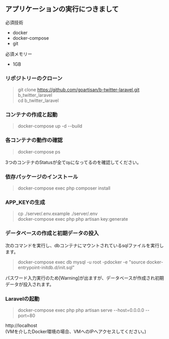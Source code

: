 ## アプリケーションの実行につきまして
必須技術
- docker
- docker-compose
- git 
 
必須メモリー
- 1GB

### リポジトリーのクローン
> git clone https://github.com/goartisan/b-twitter-laravel.git b_twitter_laravel  
> cd b_twitter_laravel

### コンテナの作成と起動
> docker-compose up -d --build

### 各コンテナの動作の確認
> docker-compose ps  

3つのコンテナのStatusが全て```Up```になってるのを確認してください。

### 依存パッケージのインストール
> docker-compose exec php composer install

### APP_KEYの生成
> cp ./server/.env.example ./server/.env  
> docker-compose exec php php artisan key:generate

### データベースの作成と初期データの投入
次のコマンドを実行し、dbコンテナにマウントされているsqlファイルを実行します。
> docker-compose exec db mysql -u root -pdocker -e "source docker-entrypoint-initdb.d/init.sql"  

パスワード入力実行のため[Warning]が出ますが、データベースが作成され初期データが投入されます。

### Laravelの起動
> docker-compose exec php php artisan serve --host=0.0.0.0 --port=80  

http://localhost  
(VMを介したDocker環境の場合、VMへのIPへアクセスしてください。)
